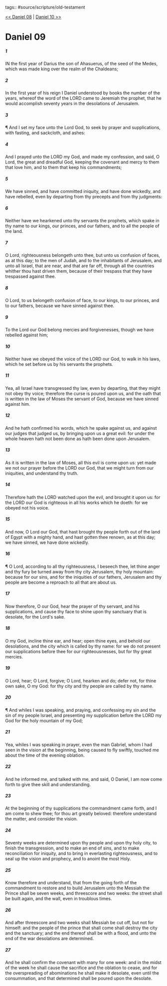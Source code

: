 tags:: #source/scripture/old-testament

[<< Daniel 08](/old-testament/27_Daniel/Daniel_08.md) | [Daniel 10 >>](/old-testament/27_Daniel/Daniel_10.md)

# Daniel 09

##### 1

IN the first year of Darius the son of Ahasuerus, of the seed of the Medes, which was made king over the realm of the Chaldeans;

##### 2

In the first year of his reign I Daniel understood by books the number of the years, whereof the word of the LORD came to Jeremiah the prophet, that he would accomplish seventy years in the desolations of Jerusalem.

##### 3

¶ And I set my face unto the Lord God, to seek by prayer and supplications, with fasting, and sackcloth, and ashes:

##### 4

And I prayed unto the LORD my God, and made my confession, and said, O Lord, the great and dreadful God, keeping the covenant and mercy to them that love him, and to them that keep his commandments;

##### 5

We have sinned, and have committed iniquity, and have done wickedly, and have rebelled, even by departing from thy precepts and from thy judgments:

##### 6

Neither have we hearkened unto thy servants the prophets, which spake in thy name to our kings, our princes, and our fathers, and to all the people of the land.

##### 7

O Lord, righteousness belongeth unto thee, but unto us confusion of faces, as at this day; to the men of Judah, and to the inhabitants of Jerusalem, and unto all Israel, that are near, and that are far off, through all the countries whither thou hast driven them, because of their trespass that they have trespassed against thee.

##### 8

O Lord, to us belongeth confusion of face, to our kings, to our princes, and to our fathers, because we have sinned against thee.

##### 9

To the Lord our God belong mercies and forgivenesses, though we have rebelled against him;

##### 10

Neither have we obeyed the voice of the LORD our God, to walk in his laws, which he set before us by his servants the prophets.

##### 11

Yea, all Israel have transgressed thy law, even by departing, that they might not obey thy voice; therefore the curse is poured upon us, and the oath that is written in the law of Moses the servant of God, because we have sinned against him.

##### 12

And he hath confirmed his words, which he spake against us, and against our judges that judged us, by bringing upon us a great evil: for under the whole heaven hath not been done as hath been done upon Jerusalem.

##### 13

As it is written in the law of Moses, all this evil is come upon us: yet made we not our prayer before the LORD our God, that we might turn from our iniquities, and understand thy truth.

##### 14

Therefore hath the LORD watched upon the evil, and brought it upon us: for the LORD our God is righteous in all his works which he doeth: for we obeyed not his voice.

##### 15

And now, O Lord our God, that hast brought thy people forth out of the land of Egypt with a mighty hand, and hast gotten thee renown, as at this day; we have sinned, we have done wickedly.

##### 16

¶ O Lord, according to all thy righteousness, I beseech thee, let thine anger and thy fury be turned away from thy city Jerusalem, thy holy mountain: because for our sins, and for the iniquities of our fathers, Jerusalem and thy people are become a reproach to all that are about us.

##### 17

Now therefore, O our God, hear the prayer of thy servant, and his supplications, and cause thy face to shine upon thy sanctuary that is desolate, for the Lord's sake.

##### 18

O my God, incline thine ear, and hear; open thine eyes, and behold our desolations, and the city which is called by thy name: for we do not present our supplications before thee for our righteousnesses, but for thy great mercies.

##### 19

O Lord, hear; O Lord, forgive; O Lord, hearken and do; defer not, for thine own sake, O my God: for thy city and thy people are called by thy name.

##### 20

¶ And whiles I was speaking, and praying, and confessing my sin and the sin of my people Israel, and presenting my supplication before the LORD my God for the holy mountain of my God;

##### 21

Yea, whiles I was speaking in prayer, even the man Gabriel, whom I had seen in the vision at the beginning, being caused to fly swiftly, touched me about the time of the evening oblation.

##### 22

And he informed me, and talked with me, and said, O Daniel, I am now come forth to give thee skill and understanding.

##### 23

At the beginning of thy supplications the commandment came forth, and I am come to shew thee; for thou art greatly beloved: therefore understand the matter, and consider the vision.

##### 24

Seventy weeks are determined upon thy people and upon thy holy city, to finish the transgression, and to make an end of sins, and to make reconciliation for iniquity, and to bring in everlasting righteousness, and to seal up the vision and prophecy, and to anoint the most Holy.

##### 25

Know therefore and understand, that from the going forth of the commandment to restore and to build Jerusalem unto the Messiah the Prince shall be seven weeks, and threescore and two weeks: the street shall be built again, and the wall, even in troublous times.

##### 26

And after threescore and two weeks shall Messiah be cut off, but not for himself: and the people of the prince that shall come shall destroy the city and the sanctuary; and the end thereof shall be with a flood, and unto the end of the war desolations are determined.

##### 27

And he shall confirm the covenant with many for one week: and in the midst of the week he shall cause the sacrifice and the oblation to cease, and for the overspreading of abominations he shall make it desolate, even until the consummation, and that determined shall be poured upon the desolate.
